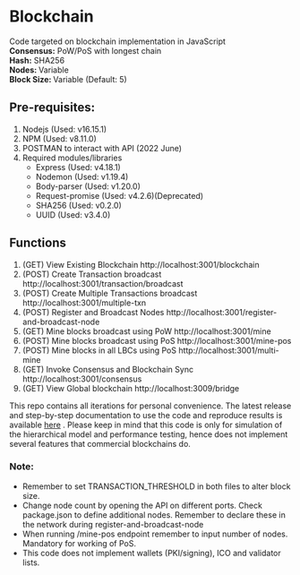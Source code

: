 # Blockchain 
Code targeted on blockchain implementation in JavaScript <br/>
<b>Consensus:</b> PoW/PoS with longest chain <br/>
<b>Hash:</b> SHA256 <br/>
<b> Nodes: </b> Variable <br/>
<b>Block Size: </b> Variable (Default: 5)

## Pre-requisites:
1. Nodejs (Used: v16.15.1)
2. NPM (Used: v8.11.0)
3. POSTMAN to interact with API (2022 June)
4. Required modules/libraries
    - Express (Used: v4.18.1)
    - Nodemon (Used: v1.19.4)
    - Body-parser (Used: v1.20.0)
    - Request-promise (Used: v4.2.6)(Deprecated)
    - SHA256 (Used: v0.2.0)
    - UUID (Used: v3.4.0)

## Functions
1. (GET) View Existing Blockchain http://localhost:3001/blockchain
2. (POST) Create Transaction broadcast http://localhost:3001/transaction/broadcast
3. (POST) Create Multiple Transactions broadcast http://localhost:3001/multiple-txn
4. (POST) Register and Broadcast Nodes http://localhost:3001/register-and-broadcast-node
5. (GET) Mine blocks broadcast using PoW http://localhost:3001/mine
6. (POST) Mine blocks broadcast using PoS http://localhost:3001/mine-pos
7. (POST) Mine blocks in all LBCs using PoS http://localhost:3001/multi-mine
8. (GET) Invoke Consensus and Blockchain Sync http://localhost:3001/consensus
9. (GET) View Global blockchain http://localhost:3009/bridge


This repo contains all iterations for personal convenience. The latest release and step-by-step documentation to use the code and reproduce results is available [here](https://github.com/CodeAlpha7/Hierarchical-Blockchain/tree/main/Holy_Grail) . Please keep in mind that this code is only for simulation of the hierarchical model and performance testing, hence does not implement several features that commercial blockchains do.

### Note:
- Remember to set TRANSACTION_THRESHOLD in both files to alter block size.<br/>
- Change node count by opening the API on different ports. Check package.json to define additional nodes. Remember to declare these in the network during register-and-broadcast-node
- When running /mine-pos endpoint remember to input number of nodes. Mandatory for working of PoS.
- This code does not implement wallets (PKI/signing), ICO and validator lists.
